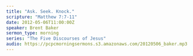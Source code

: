 ```yaml
---
title: "Ask. Seek. Knock."
scripture: "Matthew 7:7-11"
date: 2012-05-06T11:00:00Z
speaker: Brent Baker
sermon_type: morning
series: "The Five Discourses of Jesus"
audio: https://pcpcmorningsermons.s3.amazonaws.com/20120506_baker.mp3 
---
```



